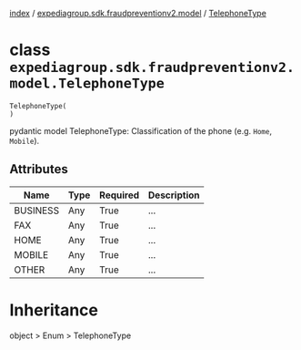 [index](index.md) / [expediagroup.sdk.fraudpreventionv2.model](expediagroup.sdk.fraudpreventionv2.model.md) / [TelephoneType](TelephoneType.md)
# class `expediagroup.sdk.fraudpreventionv2.model.TelephoneType`
```
TelephoneType(
)
```

pydantic model TelephoneType: Classification of the phone (e.g. `Home`, `Mobile`).



## Attributes
    
    
        
    
        
    
        
    
        
    
        
    

|   Name   | Type | Required | Description |
|----------|------|----------|-------------|
| BUSINESS | Any  |   True   |     ...     |
|   FAX    | Any  |   True   |     ...     |
|   HOME   | Any  |   True   |     ...     |
|  MOBILE  | Any  |   True   |     ...     |
|  OTHER   | Any  |   True   |     ...     |










# Inheritance
object > Enum > TelephoneType
